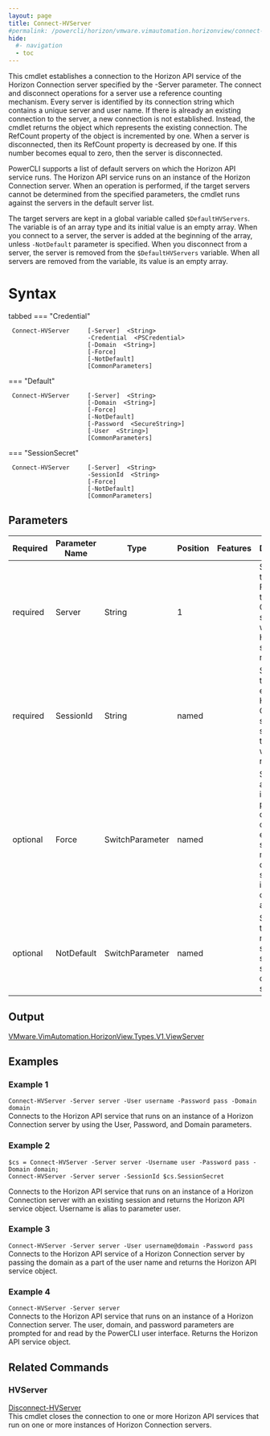 ```yaml
---
layout: page
title: Connect-HVServer
#permalink: /powercli/horizon/vmware.vimautomation.horizonview/connect-hvserver/
hide:
  #- navigation
  - toc
---
```


This cmdlet establishes a connection to the Horizon API service of the Horizon Connection server specified by the -Server parameter. The connect and disconnect operations for a server use a reference counting mechanism. Every server is identified by its connection string which contains a unique server and user name. If there is already an existing connection to the server, a new connection is not established. Instead, the cmdlet returns the object which represents the existing connection. The RefCount property of the object is incremented by one. When a server is disconnected, then its RefCount property is decreased by one. If this number becomes equal to zero, then the server is disconnected.

PowerCLI supports a list of default servers on which the Horizon API service runs. The Horizon API service runs on an instance of the Horizon Connection server. When an operation is performed, if the target servers cannot be determined from the specified parameters, the cmdlet runs against the servers in the default server list. 

The target servers are kept in a global variable called `$DefaultHVServers`. The variable is of an array type and its initial value is an empty array. When you connect to a server, the server is added at the beginning of the array, unless `-NotDefault` parameter is specified. When you disconnect from a server, the server is removed from the `$DefaultHVServers` variable. When all servers are removed from the variable, its value is an empty array.


# Syntax

tabbed
=== "Credential"
  ```
   Connect-HVServer     [-Server]  <String> 
                        -Credential  <PSCredential> 
                        [-Domain  <String>] 
                        [-Force] 
                        [-NotDefault] 
                        [CommonParameters] 
  ```
  
=== "Default"
  ```
   Connect-HVServer     [-Server]  <String>
                        [-Domain  <String>]
                        [-Force]
                        [-NotDefault]
                        [-Password  <SecureString>]
                        [-User  <String>]
                        [CommonParameters]
  ```

=== "SessionSecret"
  ```
   Connect-HVServer     [-Server]  <String>
                        -SessionId  <String>
                        [-Force]
                        [-NotDefault]
                        [CommonParameters]
  ```
## Parameters

| Required | Parameter Name | Type | Position | Features | Description |
| --- | --- | --- | --- | --- | --- |
| required | Server | String | 1 |  | Specifies the IP or FQDN of the Horizon Connection server on which the Horizon API service runs. |
| required | SessionId | String | named |  | Specifies the ID of an existing Horizon Connection server session that you want to reestablish. |
| optional | Force | SwitchParameter | named |  | Suppresses all user interface prompts during the cmdlet execution such as multiple default servers and invalid certificate action. |
| optional | NotDefault | SwitchParameter | named |  | Specifies that you do not want to save the specified servers as default servers. |

## Output

[VMware.VimAutomation.HorizonView.Types.V1.ViewServer](/horizon-apis/horizon-server/index.md#API-Reference)

## Examples
### Example 1
`Connect-HVServer -Server server -User username -Password pass -Domain domain`  
Connects to the Horizon API service that runs on an instance of a Horizon Connection server by using the User, Password, and Domain parameters.

### Example 2

```
$cs = Connect-HVServer -Server server -Username user -Password pass -Domain domain;
Connect-HVServer -Server server -SessionId $cs.SessionSecret
```

Connects to the Horizon API service that runs on an instance of a Horizon Connection server with an existing session and returns the Horizon API service object. Username is alias to parameter user.

### Example 3
`Connect-HVServer -Server server -User username@domain -Password pass`  
Connects to the Horizon API service of a Horizon Connection server by passing the domain as a part of the user name and returns the Horizon API service object.

### Example 4
`Connect-HVServer -Server server`  
Connects to the Horizon API service that runs on an instance of a Horizon Connection server. The user, domain, and password parameters are prompted for and read by the PowerCLI user interface. Returns the Horizon API service object.

## Related Commands
### HVServer
[Disconnect-HVServer](../disconnect-hvserver/index.md)  
This cmdlet closes the connection to one or more Horizon API services that run on one or more instances of Horizon Connection servers.